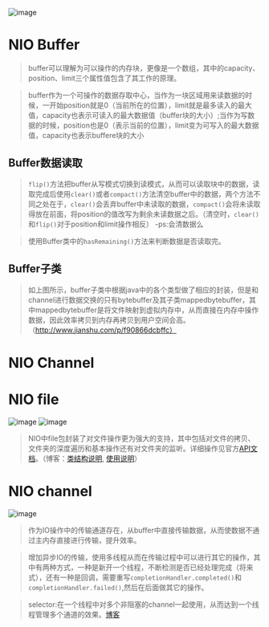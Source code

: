 ![image](http://note.youdao.com/yws/api/personal/file/8C0AF42D328F468595D66F190A4BF68F?method=download&shareKey=795e5ae98b8c5fd39cb22524eb32a79e)


# NIO Buffer

>buffer可以理解为可以操作的内存块，更像是一个数组，其中的capacity、position、limit三个属性值包含了其工作的原理。

>buffer作为一个可操作的数据存取中心，当作为一块区域用来读数据的时候，一开始position就是0（当前所在的位置），limit就是最多读入的最大值，capacity也表示可读入的最大数据值（buffer块的大小）;当作为写数据的时候，position也是0（表示当前的位置），limit变为可写入的最大数据值，capacity也表示buffere块的大小

## Buffer数据读取

>`flip()`方法把buffer从写模式切换到读模式，从而可以读取块中的数据，读取完成后使用`clear()`或者`compact()`方法清空buffer中的数据，两个方法不同之处在于，`clear()`会丢弃buffer中未读取的数据，`compact()`会将未读取得放在前面，将position的值改写为剩余未读数据之后。（清空时，`clear()`和`flip()`对于position和limit操作相反）
-ps:会清数据么

>使用Buffer类中的`hasRemaining()`方法来判断数据是否读取完。

## Buffer子类

>如上图所示，buffer子类中根据java中的各个类型做了相应的封装，但是和channel进行数据交换的只有bytebuffer及其子类mappedbytebuffer，其中mappedbytebuffer是将文件映射到虚拟内存中，从而直接在内存中操作数据，因此效率拷贝到内存再拷贝到用户空间会高。（http://www.jianshu.com/p/f90866dcbffc）

# NIO Channel

>

# NIO file

![image](http://note.youdao.com/yws/api/personal/file/F56405C2831C42E29EA5E1150CFF661F?method=download&shareKey=9cdd0a709f51ae90a590e6414a9e403e)
![image](http://note.youdao.com/yws/api/personal/file/1D72409151FC46E1A8F5891D193FF7E6?method=download&shareKey=96012e532cf5d8f1add579e7d8d8703f)

>NIO中file包封装了对文件操作更为强大的支持，其中包括对文件的拷贝、文件夹的深度遍历和基本操作还有对文件夹的监听。详细操作见官方[API文档](`https://docs.oracle.com/javase/7/docs/api/java/nio/file/package-summary.html`)。（博客：[类结构说明](`http://blog.csdn.net/u013160104/article/details/20046803`), [使用说明](`http://www.cnblogs.com/ironPhoenix/p/4197394.html`)）

# NIO channel

![image](http://note.youdao.com/yws/api/personal/file/C63B1B882E4246B3BB725EC4CAACF379?method=download&shareKey=526145fbe93ee446476e6f0629328d8e)

>作为IO操作中的传输通道存在，从buffer中直接传输数据，从而使数据不通过主内存直接进行传输，提升效率。

>增加异步IO的传输，使用多线程从而在传输过程中可以进行其它的操作，其中有两种方式，一种是新开一个线程，不断检测是否已经处理完成（将来式），还有一种是回调，需要重写`completionHandler.completed()`和`completionHandler.failed()`,然后在后面做其它的操作。

>selector:在一个线程中对多个非阻塞的channel一起使用，从而达到一个线程管理多个通道的效果。[博客](http://ifeve.com/selectors/)




